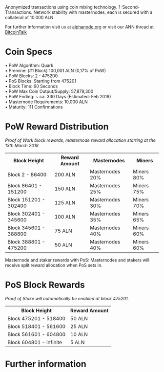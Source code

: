 Anonymized transactions using coin mixing technology. 1-Second-Transactions. Network stability with masternodes, each is secured with a collateral of 10.000 ALN.

For further information visit us at [alphanode.org](https://alphanode.org/) or visit our ANN thread at [BitcoinTalk](https://bitcointalk.org/index.php?topic=3133202.0)

# Coin Specs

• PoW Algorithm: Quark  
• Premine: (#1 Block) 100,001 ALN (0,17% of PoW)  
• PoW Blocks: 2 - 475200  
• PoS Blocks: Starting from 475201  
• Block Time: 60 Seconds  
• PoW Max Coin Output/Supply: 57,879,300  
• PoW Ending: ~ ca. 330 Days (Estimated: Feb 2019)  
• Masternode Requirements: 10,000 ALN  
• Maturity: 111 Confirmations  

# PoW Reward Distribution

_Proof of Work block rewards, masternode reward allocation starting at the 13th March 2018_
<table>
<tr><th>Block Height</th><th>Reward Amount</th><th>Masternodes</th><th>Miners</th></tr>
<tr><td>Block 2 - 86400</td><td>200 ALN</td><td>   Masternodes 20%</td><td>Miners 80%</td></tr>
<tr><td>Block 86401 - 151200</td><td>150 ALN</td><td>  Masternodes 25%</td><td>Miners 75%</td></tr>
<tr><td>Block 151201 - 302400</td><td>125 ALN</td><td>  Masternodes 30%</td><td>Miners 70%</td></tr>
<tr><td>Block 302401 - 345600</td><td>100 ALN</td><td>   Masternodes 35%</td><td>Miners 65%</td></tr>
<tr><td>Block 345601 - 388800</td><td>75 ALN</td><td>      Masternodes 40%</td><td>Miners 60%</td></tr>
<tr><td>Block 388801 - 475200</td><td>50 ALN</td><td>      Masternodes 40%</td><td>Miners 60%</td></tr>
</table>

Masternode and staker rewards with PoS:
Masternodes and stakers will receive split reward allocation when PoS sets in.

# PoS Block Rewards

_Proof of Stake will automatically be enabled at block 475201._
<table>
<tr><th>Block Height</th><th>Reward Amount</th>                  
<tr><td>Block 475201 - 518400</td><td>50 ALN</td></tr>
<tr><td>Block 518401 - 561600</td><td>25 ALN</td></tr>
<tr><td>Block 561601 - 604800</td><td>10 ALN</td></tr>
<tr><td>Block 604801 - infinite</td><td>5 ALN</td></tr>
</table>


# Further information
